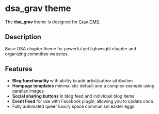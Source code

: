 # dsa_grav theme

The **dsa_grav** theme is designed for [Grav CMS](http://github.com/getgrav/grav).

## Description

Basic DSA chapter theme for powerful yet lighweight chapter and organizing committee websites.

## Features
* **Blog functionality** with ability to add artist/author attribution
* **Hompage templates** minimalistic default and a complex example using parallax images
* **Social sharing buttons** in blog feed and individual blog items
* **Event Feed** for use with Facebook plugin, allowing you to update once.
* Fully automated queer luxury space communism easter eggs.